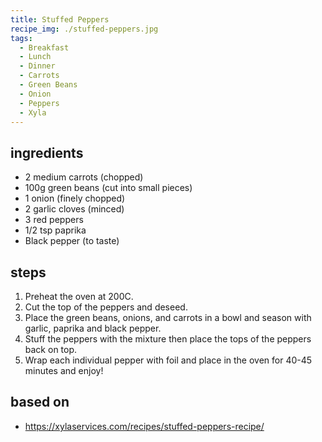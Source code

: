 ```yaml
---
title: Stuffed Peppers
recipe_img: ./stuffed-peppers.jpg
tags:
  - Breakfast
  - Lunch
  - Dinner
  - Carrots
  - Green Beans
  - Onion
  - Peppers
  - Xyla
---
```


<!-- markdownlint-disable MD024 -->

## ingredients

- 2 medium carrots (chopped)
- 100g green beans (cut into small pieces)
- 1 onion (finely chopped)
- 2 garlic cloves (minced)
- 3 red peppers
- 1/2 tsp paprika
- Black pepper (to taste)

## steps

1. Preheat the oven at 200C.
2. Cut the top of the peppers and deseed.
3. Place the green beans, onions, and carrots in a bowl and season with garlic, paprika and black pepper.
4. Stuff the peppers with the mixture then place the tops of the peppers back on top.
5. Wrap each individual pepper with foil and place in the oven for 40-45 minutes and enjoy!

## based on

- https://xylaservices.com/recipes/stuffed-peppers-recipe/
<!-- markdownlint-enable MD024 -->
